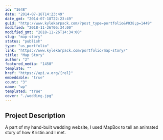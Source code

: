 ```yaml
---
id: "1648"
date: "2014-07-18T14:23:49"
date_gmt: "2014-07-18T22:23:49"
guid: "http://www.kylekarpack.com/?post_type=portfolio&#038;p=1449"
modified: "2018-11-26T06:34:00"
modified_gmt: "2018-11-26T14:34:00"
slug: "map-story"
status: "publish"
type: "us_portfolio"
link: "https://www.kylekarpack.com/portfolio/map-story/"
title: "Map Story"
author: "2"
featured_media: "1450"
template: ""
href: "https://api.w.org/{rel}"
embeddable: "true"
count: "3"
name: "wp"
templated: "true"
cover: "./wedding.jpg"
---
```


## Project Description

A part of my hand-built wedding website, I used MapBox to tell an animated story of how Kristin and I met.
